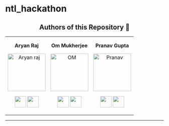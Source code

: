 # ntl_hackathon

<div align="center"><h2><strong>Authors of this Repository 🤝</strong></h2></div>

<table align="center">
<tr align="center">
<td>

**Aryan Raj**

<p align="center">
<img src = "https://avatars.githubusercontent.com/u/75358720?v=4"  height="120" alt="Aryan raj">
</p>
<p align="center">
<a href = "https://github.com/aryanraj2713"><img src = "http://www.iconninja.com/files/241/825/211/round-collaboration-social-github-code-circle-network-icon.svg" width="36" height = "36"/></a>
<a href = "https://www.linkedin.com/in/aryan-raj-3a68b39a/">
<img src = "http://www.iconninja.com/files/863/607/751/network-linkedin-social-connection-circular-circle-media-icon.svg" width="36" height="36"/>
</a>
</p>
</td>

<td>

**Om Mukherjee**

<p align="center">
<img src = "https://avatars.githubusercontent.com/u/72745185?v=4"  height="120" alt="OM">
</p>
<p align="center">
<a href = "https://github.com/Oyum2814"><img src = "http://www.iconninja.com/files/241/825/211/round-collaboration-social-github-code-circle-network-icon.svg" width="36" height = "36"/></a>
<a href = "https://www.linkedin.com/in/oyum">
<img src = "http://www.iconninja.com/files/863/607/751/network-linkedin-social-connection-circular-circle-media-icon.svg" width="36" height="36"/>
</a>
</p>
</td>

<td>

**Pranav Gupta**

<p align="center">
<img src = "https://avatars.githubusercontent.com/u/88652820?v=4"  height="120" alt="Pranav">
</p>
<p align="center">
<a href = "https://avatars.githubusercontent.com/u/88652820?v=4"><img src = "http://www.iconninja.com/files/241/825/211/round-collaboration-social-github-code-circle-network-icon.svg" width="36" height = "36"/></a>
<a href = "https://www.linkedin.com/in/pranavgupta2003/">
<img src = "http://www.iconninja.com/files/863/607/751/network-linkedin-social-connection-circular-circle-media-icon.svg" width="36" height="36"/>
</a>
</p>
</td>

</table>

---

